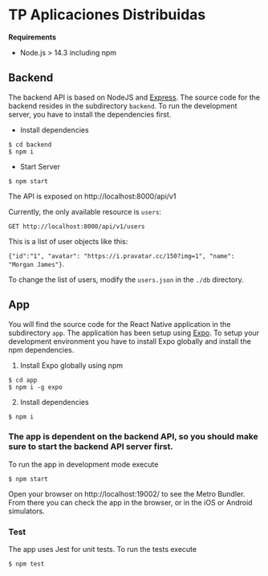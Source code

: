 # TP Aplicaciones Distribuidas

**Requirements**

- Node.js > 14.3 including npm

## Backend

The backend API is based on NodeJS and [Express](http://expressjs.com/). The source code for the backend resides in the subdirectory `backend`. To run the development server, you have to install the dependencies first.

- Install dependencies

```
$ cd backend
$ npm i
```

- Start Server

```
$ npm start
```

The API is exposed on http://localhost:8000/api/v1

Currently, the only available resource is `users`:

`GET http://localhost:8000/api/v1/users`

This is a list of user objects like this:

`{"id":"1", "avatar": "https://i.pravatar.cc/150?img=1", "name": "Morgan James"}`.

To change the list of users, modify the `users.json` in the `./db` directory.

## App

You will find the source code for the React Native application in the subdirectory `app`.
The application has been setup using [Expo](https://expo.io/).
To setup your development environment you have to install Expo globally and install the npm dependencies.

1. Install Expo globally using npm

```
$ cd app
$ npm i -g expo
```

2. Install dependencies

```
$ npm i
```

### The app is dependent on the backend API, so you should make sure to start the backend API server first.

To run the app in development mode execute

```
$ npm start
```

Open your browser on http://localhost:19002/ to see the Metro Bundler. From there you can check the app in the browser, or in the iOS or Android simulators.

### Test

The app uses Jest for unit tests. To run the tests execute

```
$ npm test
```
